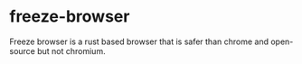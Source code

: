 # freeze-browser
Freeze browser is a rust based browser that is safer than chrome and open-source but not chromium.
